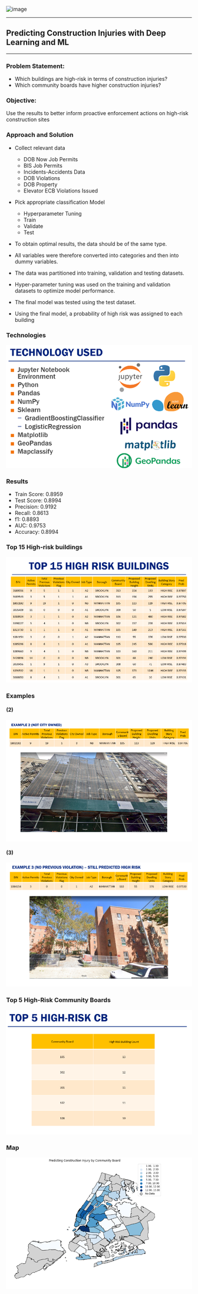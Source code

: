 ![image](https://user-images.githubusercontent.com/36938994/62065746-a2f02480-b1fd-11e9-86a7-a161981c8377.png)


---
## **Predicting Construction Injuries with Deep Learning and ML**
---
### Problem Statement:
 - Which buildings are high-risk in terms of construction injuries?
 - Which community boards have higher construction injuries?

### Objective:
Use the results to better inform proactive enforcement actions on high-risk construction sites 

### Approach and Solution
- Collect relevant data
    - DOB Now Job Permits
    - BIS Job Permits 
    - Incidents-Accidents Data
    - DOB Violations
    - DOB Property
    - Elevator ECB Violations Issued

- Pick appropriate classification Model
    - Hyperparameter Tuning 
    - Train
    - Validate
    - Test

- To obtain optimal results, the data should be of the same type. 
- All variables were therefore converted into categories and then into dummy variables.
- The data was partitioned into training, validation and testing datasets.
- Hyper-parameter tuning was used on the training and validation datasets to optimize model performance.
- The final model was tested using the test dataset.
- Using the final model, a probability of high risk was assigned to each building

### Technologies
![image](./images/tech.PNG)


### Results

- Train Score: 0.8959
- Test Score: 0.8994
- Precision: 0.9192
- Recall: 0.8613
- f1: 0.8893
- AUC: 0.9753
- Accuracy: 0.8994

### Top 15 High-risk buildings
![image](./images/highrisk.PNG)


### Examples

#### (2)
![image](./images/2.PNG)

#### (3)
![image](./images/3.PNG)


### Top 5 High-Risk Community Boards
![image](./images/cb.PNG)

### Map
![image](./images/map.PNG)
